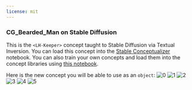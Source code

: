 ```yaml
---
license: mit
---
```

### CG_Bearded_Man on Stable Diffusion
This is the `<LH-Keeper>` concept taught to Stable Diffusion via Textual Inversion. You can load this concept into the [Stable Conceptualizer](https://colab.research.google.com/github/huggingface/notebooks/blob/main/diffusers/stable_conceptualizer_inference.ipynb) notebook. You can also train your own concepts and load them into the concept libraries using [this notebook](https://colab.research.google.com/github/huggingface/notebooks/blob/main/diffusers/sd_textual_inversion_training.ipynb).

Here is the new concept you will be able to use as an `object`:
![<LH-Keeper> 0](https://huggingface.co/sd-concepts-library/cg-bearded-man/resolve/main/concept_images/3.jpeg)
![<LH-Keeper> 1](https://huggingface.co/sd-concepts-library/cg-bearded-man/resolve/main/concept_images/1.jpeg)
![<LH-Keeper> 2](https://huggingface.co/sd-concepts-library/cg-bearded-man/resolve/main/concept_images/4.jpeg)
![<LH-Keeper> 3](https://huggingface.co/sd-concepts-library/cg-bearded-man/resolve/main/concept_images/5.jpeg)
![<LH-Keeper> 4](https://huggingface.co/sd-concepts-library/cg-bearded-man/resolve/main/concept_images/0.jpeg)
![<LH-Keeper> 5](https://huggingface.co/sd-concepts-library/cg-bearded-man/resolve/main/concept_images/2.jpeg)


